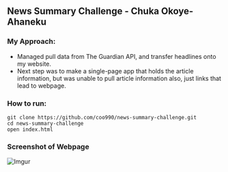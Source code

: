 ## News Summary Challenge - Chuka Okoye-Ahaneku

### My Approach:
* Managed pull data from The Guardian API, and transfer headlines onto my website.
* Next step was to make a single-page app that holds the article information, but was unable to pull article information also, just links that lead to webpage.

### How to run:
```
git clone https://github.com/coo990/news-summary-challenge.git
cd news-summary-challenge
open index.html
```



### Screenshot of Webpage
![Imgur](https://i.imgur.com/irUZyJ2.png)

